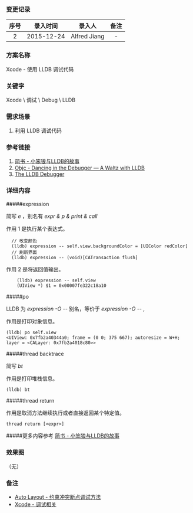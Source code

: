 ### 变更记录

| 序号 | 录入时间 | 录入人 | 备注 |
|:--------:|:--------:|:--------:|:--------:|
| 2 | 2015-12-24 | Alfred Jiang | - |

### 方案名称

Xcode - 使用 LLDB 调试代码

### 关键字

Xcode \ 调试 \ Debug \ LLDB

### 需求场景

1. 利用 LLDB 调试代码

### 参考链接

1. [简书 - 小笨狼与LLDB的故事](http://www.jianshu.com/p/e89af3e9a8d7)
2. [Objc - Dancing in the Debugger — A Waltz with LLDB](https://www.objc.io/issues/19-debugging/lldb-debugging/)
3. [The LLDB Debugger](http://lldb.llvm.org/tutorial.html)

### 详细内容

#####expression

简写 *e* ，别名有 *expr & p & print & call*

作用 1 是执行某个表达式。
```
  // 改变颜色
  (lldb) expression -- self.view.backgroundColor = [UIColor redColor]
  // 刷新界面
  (lldb) expression -- (void)[CATransaction flush]
```

作用 2 是将返回值输出。
```
    (lldb) expression -- self.view
    (UIView *) $1 = 0x00007fe322c18a10
```

#####po

LLDB 为 *expression -O --* 别名，等价于 *expression -O --* ,

作用是打印对象信息。
```
(lldb) po self.view
<UIView: 0x7fb2a40344a0; frame = (0 0; 375 667); autoresize = W+H; layer = <CALayer: 0x7fb2a4018c80>>

```

#####thread backtrace 

简写 *bt*

作用是打印堆栈信息。
```
(lldb) bt
```

#####thread return

作用是取消方法继续执行或者直接返回某个特定值。
```
thread return [<expr>]
```

#####更多内容参考 [简书 - 小笨狼与LLDB的故事](http://www.jianshu.com/p/e89af3e9a8d7)

### 效果图
（无）

### 备注

* [Auto Layout - 约束冲突断点调试方法](Note_00128_20160105.md)
* [Xcode - 调试相关](Note_00055_20151222.md)
